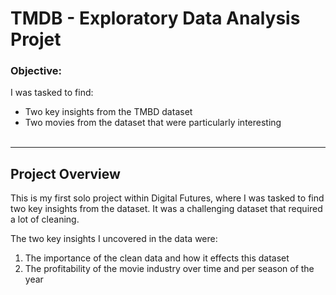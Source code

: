 <h1>TMDB - Exploratory Data Analysis Projet</h1>    

<h3>Objective:</h3>
I was tasked to find:  

- Two key insights from the TMBD dataset
- Two movies from the dataset that were particularly interesting
<br><br/>

---
<h2>Project Overview</h2>

This is my first solo project within Digital Futures, where I was tasked to find two key insights from the dataset. It was a challenging dataset that required a lot of cleaning.  

The two key insights I uncovered in the data were:  
1) The importance of the clean data and how it effects this dataset
2) The profitability of the movie industry over time and per season of the year

   
